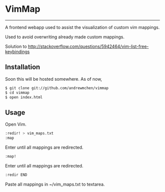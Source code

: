 # VimMap

---

A frontend webapp used to assist the visualization of custom vim mappings.

Used to avoid overwriting already made custom mappings.

Solution to http://stackoverflow.com/questions/5942464/vim-list-free-keybindings

## Installation

Soon this will be hosted somewhere. As of now, 

```bash
$ git clone git://github.com/andrewmchen/vimmap
$ cd vimmap
$ open index.html
```

## Usage
Open Vim.
```bash
:redir! > vim_maps.txt 
:map 
```
Enter until all mappings are redirected.
```bash
:map!
```
Enter until all mappings are redirected.
```bash
:redir END
```
Paste all mappings in ~/vim_maps.txt to textarea.
